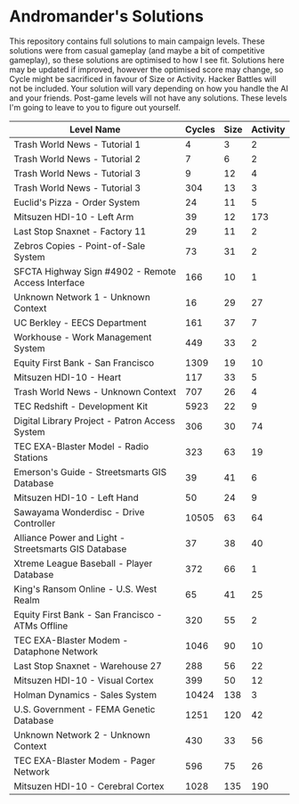 # Andromander's Solutions
This repository contains full solutions to main campaign levels. These solutions were from casual gameplay (and maybe a bit of competitive gameplay), so these solutions are optimised to how I see fit. Solutions here may be updated if improved, however the optimised score may change, so Cycle might be sacrificed in favour of Size or Activity.
Hacker Battles will not be included. Your solution will vary depending on how you handle the AI and your friends.
Post-game levels will not have any solutions. These levels I'm going to leave to you to figure out yourself.

| Level Name | Cycles | Size | Activity |
| --- | --- | --- | --- |
| Trash World News - Tutorial 1 | 4 | 3 | 2 |
| Trash World News - Tutorial 2 | 7 | 6 | 2 |
| Trash World News - Tutorial 3 | 9 | 12 | 4 |
| Trash World News - Tutorial 3 | 304 | 13 | 3 |
| Euclid's Pizza - Order System | 24 | 11 | 5 |
| Mitsuzen HDI-10 - Left Arm | 39 | 12 | 173 |
| Last Stop Snaxnet - Factory 11 | 29 | 11 | 2 |
| Zebros Copies - Point-of-Sale System | 73 | 31 | 2 |
| SFCTA Highway Sign #4902 - Remote Access Interface | 166 | 10 | 1 |
| Unknown Network 1 - Unknown Context | 16 | 29 | 27 |
| UC Berkley - EECS Department | 161 | 37 | 7 |
| Workhouse - Work Management System | 449 | 33 | 2 |
| Equity First Bank - San Francisco | 1309 | 19 | 10 |
| Mitsuzen HDI-10 - Heart | 117 | 33 | 5 |
| Trash World News - Unknown Context | 707 | 26 | 4 |
| TEC Redshift - Development Kit | 5923 | 22 | 9 |
| Digital Library Project - Patron Access System | 306 | 30 | 74 |
| TEC EXA-Blaster Model - Radio Stations | 323 | 63 | 19 |
| Emerson's Guide - Streetsmarts GIS Database | 39 | 41 | 6 |
| Mitsuzen HDI-10 - Left Hand | 50 | 24 | 9 |
| Sawayama Wonderdisc - Drive Controller | 10505 | 63 | 64 |
| Alliance Power and Light - Streetsmarts GIS Database | 37 | 38 | 40 |
| Xtreme League Baseball - Player Database | 372 | 66 | 1 |
| King's Ransom Online - U.S. West Realm | 65 | 41 | 25 |
| Equity First Bank - San Francisco - ATMs Offline | 320 | 55 | 2 |
| TEC EXA-Blaster Modem - Dataphone Network | 1046 | 90 | 10 |
| Last Stop Snaxnet - Warehouse 27 | 288 | 56 | 22 |
| Mitsuzen HDI-10 - Visual Cortex | 399 | 50 | 12 |
| Holman Dynamics - Sales System | 10424 | 138 | 3 |
| U.S. Government - FEMA Genetic Database | 1251 | 120 | 42 |
| Unknown Network 2 - Unknown Context | 430 | 33 | 56 |
| TEC EXA-Blaster Modem - Pager Network | 596 | 75 | 26 |
| Mitsuzen HDI-10 - Cerebral Cortex | 1028 | 135 | 190 |
